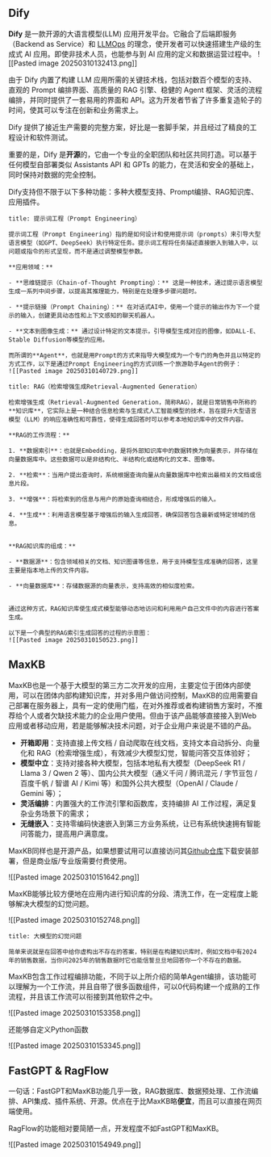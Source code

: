 ## Dify

**Dify** 是一款开源的大语言模型(LLM) 应用开发平台。它融合了后端即服务（Backend as Service）和 [LLMOps](https://docs.dify.ai/zh-hans/learn-more/extended-reading/what-is-llmops) 的理念，使开发者可以快速搭建生产级的生成式 AI 应用。即使非技术人员，也能参与到 AI 应用的定义和数据运营过程中。
![[Pasted image 20250310132413.png]]


由于 Dify 内置了构建 LLM 应用所需的关键技术栈，包括对数百个模型的支持、直观的 Prompt 编排界面、高质量的 RAG 引擎、稳健的 Agent 框架、灵活的流程编排，并同时提供了一套易用的界面和 API。这为开发者节省了许多重复造轮子的时间，使其可以专注在创新和业务需求上。

Dify 提供了接近生产需要的完整方案，好比是一套脚手架，并且经过了精良的工程设计和软件测试。

重要的是，Dify 是**开源**的，它由一个专业的全职团队和社区共同打造。可以基于任何模型自部署类似 Assistants API 和 GPTs 的能力，在灵活和安全的基础上，同时保持对数据的完全控制。

Dify支持但不限于以下多种功能：多种大模型支持、Prompt编排、RAG知识库、应用插件。

```ad-note
title: 提示词工程（Prompt Engineering）

提示词工程（Prompt Engineering）指的是如何设计和使用提示词（prompts）来引导大型语言模型（如GPT、DeepSeek）执行特定任务。提示词工程将任务描述直接嵌入到输入中，以问题或指令的形式呈现，而不是通过调整模型参数。

**应用领域：**

- **思维链提示（Chain-of-Thought Prompting）：** 这是一种技术，通过提示语言模型生成一系列中间步骤，以提高其推理能力，特别是在处理多步骤问题时。
    
- **提示链接（Prompt Chaining）：** 在对话式AI中，使用一个提示的输出作为下一个提示的输入，创建更具动态性和上下文感知的聊天机器人。
    
- **文本到图像生成：** 通过设计特定的文本提示，引导模型生成对应的图像，如DALL-E、Stable Diffusion等模型的应用。

而所谓的**Agent**，也就是用Prompt的方式来指导大模型成为一个专门的角色并且以特定的方式工作，以下是通过Prompt Engineering的方式训练一个旅游助手Agent的例子：
![[Pasted image 20250310140729.png]]
```

```ad-note
title: RAG（检索增强生成Retrieval-Augmented Generation）

检索增强生成（Retrieval-Augmented Generation，简称RAG），就是日常销售中所称的**知识库**，它实际上是一种结合信息检索与生成式人工智能模型的技术，旨在提升大型语言模型（LLM）的响应准确性和可靠性，使得生成回答时可以参考本地知识库中的文件内容。

**RAG的工作流程：**

1. **数据索引**：也就是Embedding，是将外部知识库中的数据转换为向量表示，并存储在向量数据库中。这些数据可以是非结构化、半结构化或结构化的文本、图像等。
    
2. **检索**：当用户提出查询时，系统根据查询向量从向量数据库中检索出最相关的文档或信息片段。
    
3. **增强**：将检索到的信息与用户的原始查询相结合，形成增强后的输入。
    
4. **生成**：利用语言模型基于增强后的输入生成回答，确保回答包含最新或特定领域的信息。
    

**RAG知识库的组成：**

- **数据源**：包含领域相关的文档、知识图谱等信息，用于支持模型生成准确的回答，这里主要是指本地上传的文件内容。
    
- **向量数据库**：存储数据源的向量表示，支持高效的相似度检索。
    

通过这种方式，RAG知识库使生成式模型能够动态地访问和利用用户自己文件中的内容进行答案生成。

以下是一个典型的RAG索引生成回答的过程的示意图：
![[Pasted image 20250310150523.png]]

```


## MaxKB

MaxKB也是一个基于大模型的第三方二次开发的应用，主要定位于团体内部使用，可以在团体内部构建知识库，并对多用户做访问控制，MaxKB的应用需要自己部署在服务器上，具有一定的使用门槛，在对外推荐或者构建销售方案时，不推荐给个人或者欠缺技术能力的企业用户使用。但由于该产品能够直接接入到Web应用或者移动应用，若是能够解决技术问题，对于企业用户来说是不错的产品。

- **开箱即用**：支持直接上传文档 / 自动爬取在线文档，支持文本自动拆分、向量化和 RAG（检索增强生成），有效减少大模型幻觉，智能问答交互体验好；
- **模型中立**：支持对接各种大模型，包括本地私有大模型（DeepSeek R1 / Llama 3 / Qwen 2 等）、国内公共大模型（通义千问 / 腾讯混元 / 字节豆包 / 百度千帆 / 智谱 AI / Kimi 等）和国外公共大模型（OpenAI / Claude / Gemini 等）；
- **灵活编排**：内置强大的工作流引擎和函数库，支持编排 AI 工作过程，满足复杂业务场景下的需求；
- **无缝嵌入**：支持零编码快速嵌入到第三方业务系统，让已有系统快速拥有智能问答能力，提高用户满意度。

MaxKB同样也是开源产品，如果想要试用可以直接访问其[Github仓库](https://github.com/1Panel-dev/MaxKB)下载安装部署，但是商业版/专业版需要付费使用。

![[Pasted image 20250310151642.png]]

MaxKB能够比较方便地在应用内进行知识库的分段、清洗工作，在一定程度上能够解决大模型的幻觉问题。

![[Pasted image 20250310152748.png]]

```ad-note
title: 大模型的幻觉问题

简单来说就是在回答中给你虚构出不存在的答案，特别是在构建知识库时，例如文档中有2024年的销售数据，当你问2025年的销售数据时它也能信誓旦旦地回答你一个不存在的数据。
```

MaxKB包含工作过程编排功能，不同于以上所介绍的简单Agent编排，该功能可以理解为一个工作流，并且自带了很多函数组件，可以0代码构建一个成熟的工作流程，并且该工作流可以衔接到其他软件之中。

![[Pasted image 20250310153358.png]]

还能够自定义Python函数

![[Pasted image 20250310153345.png]]

## FastGPT & RagFlow

一句话：FastGPT和MaxKB功能几乎一致，RAG数据库、数据预处理、工作流编排、API集成、插件系统、开源。优点在于比MaxKB略**便宜**，而且可以直接在网页端使用。

RagFlow的功能相对要简陋一点，开发程度不如FastGPT和MaxKB。

![[Pasted image 20250310154949.png]]
